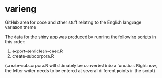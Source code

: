 # varieng
GitHub area for code and other stuff relating to the English language variation theme

The data for the shiny app was produced by running the following scripts in this order: 

1. export-semiclean-ceec.R
2. create-subcorpora.R

(create-subcorpora.R will ultimately be converted into a function. Right now, the letter writer needs to be entered at several different points in the script)
